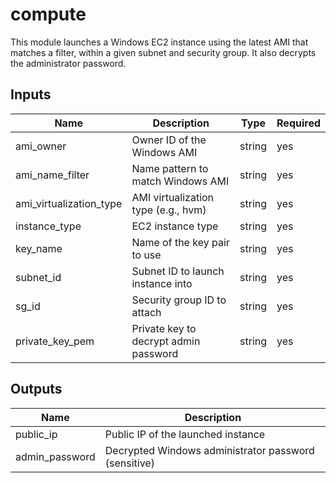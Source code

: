 # compute

This module launches a Windows EC2 instance using the latest AMI that matches a filter, within a given subnet and security group. It also decrypts the administrator password.

## Inputs

| Name                    | Description                               | Type   | Required |
|-------------------------|-------------------------------------------|--------|----------|
| ami_owner               | Owner ID of the Windows AMI               | string | yes      |
| ami_name_filter         | Name pattern to match Windows AMI         | string | yes      |
| ami_virtualization_type | AMI virtualization type (e.g., hvm)       | string | yes      |
| instance_type           | EC2 instance type                         | string | yes      |
| key_name                | Name of the key pair to use               | string | yes      |
| subnet_id               | Subnet ID to launch instance into         | string | yes      |
| sg_id                   | Security group ID to attach               | string | yes      |
| private_key_pem         | Private key to decrypt admin password     | string | yes      |

## Outputs

| Name            | Description                          |
|-----------------|--------------------------------------|
| public_ip       | Public IP of the launched instance   |
| admin_password  | Decrypted Windows administrator password (sensitive) |
